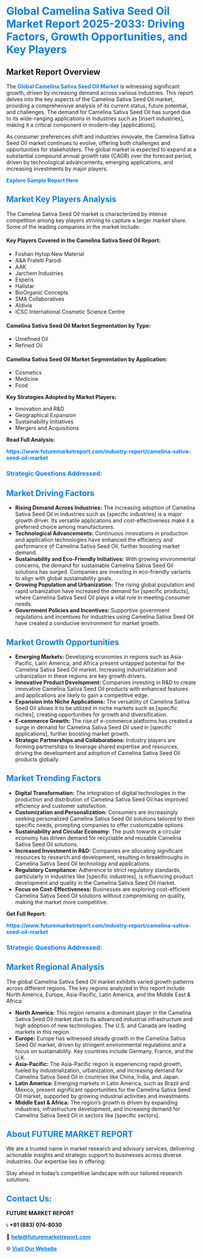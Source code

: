 <h1 style="color: #007BFF;">Global Camelina Sativa Seed Oil Market Report 2025-2033: Driving Factors, Growth Opportunities, and Key Players</h1>

<section id="overview">
<h2>Market Report Overview</h2>
<p>The <a href="https://www.futuremarketreport.com/industry-report/camelina-sativa-seed-oil-market" style="color: #007BFF; text-decoration: none;"><strong>Global Camelina Sativa Seed Oil Market</strong></a> is witnessing significant growth, driven by increasing demand across various industries. This report delves into the key aspects of the Camelina Sativa Seed Oil market, providing a comprehensive analysis of its current status, future potential, and challenges. The demand for Camelina Sativa Seed Oil has surged due to its wide-ranging applications in industries such as [insert industries], making it a critical component in modern-day [applications].</p>
<p>As consumer preferences shift and industries innovate, the Camelina Sativa Seed Oil market continues to evolve, offering both challenges and opportunities for stakeholders. The global market is expected to expand at a substantial compound annual growth rate (CAGR) over the forecast period, driven by technological advancements, emerging applications, and increasing investments by major players.</p>
</section>

<section id="overview">
<p><a href="https://www.futuremarketreport.com/request-sample/reportId=31815" style="color: #007BFF; text-decoration: none;"><strong>Explore Sample Report Here</strong></a></p>
</section>

<section id="key-players">
<h2 style="color: #007BFF;">Market Key Players Analysis</h2>
<p>The Camelina Sativa Seed Oil market is characterized by intense competition among key players striving to capture a larger market share. Some of the leading companies in the market include:</p>
<h4>Key Players Covered in the Camelina Sativa Seed Oil Report:</h4>
<ul><li>Foshan Hytop New Material</li><li>A&amp;A Fratelli Parodi</li><li>AAK</li><li>Jarchem Industries</li><li>Esperis</li><li>Hallstar</li><li>BioOrganic Concepts</li><li>SMA Collaboratives</li><li>Aldivia</li><li>ICSC International Cosmetic Science Centre</li></ul>
<h4>Camelina Sativa Seed Oil Market Segmentation by Type:</h4>
<ul><li>Unrefined Oil</li><li>Refined Oil</li></ul>

<h4>Camelina Sativa Seed Oil Market Segmentation by Application:</h4>
<ul><li>Cosmetics</li><li>Medicine</li><li>Food</li></ul>
<p><strong>Key Strategies Adopted by Market Players:</strong></p>
<ul>
<li>Innovation and R&D</li>
<li>Geographical Expansion</li>
<li>Sustainability Initiatives</li>
<li>Mergers and Acquisitions</li>
</ul>
</section>

<section>
<p><strong>Read Full Analysis: </strong></p><a href="https://www.futuremarketreport.com/industry-report/camelina-sativa-seed-oil-market" style="color: #007BFF; text-decoration: none;"><strong>https://www.futuremarketreport.com/industry-report/camelina-sativa-seed-oil-market</strong></a>
<h3 style="color: #007BFF;">Strategic Questions Addressed:</h3>
</section>

<section id="driving-factors">
<h2 style="color: #007BFF;">Market Driving Factors</h2>
<ul>
<li><strong>Rising Demand Across Industries:</strong> The increasing adoption of Camelina Sativa Seed Oil in industries such as [specific industries] is a major growth driver. Its versatile applications and cost-effectiveness make it a preferred choice among manufacturers.</li>
<li><strong>Technological Advancements:</strong> Continuous innovations in production and application technologies have enhanced the efficiency and performance of Camelina Sativa Seed Oil, further boosting market demand.</li>
<li><strong>Sustainability and Eco-Friendly Initiatives:</strong> With growing environmental concerns, the demand for sustainable Camelina Sativa Seed Oil solutions has surged. Companies are investing in eco-friendly variants to align with global sustainability goals.</li>
<li><strong>Growing Population and Urbanization:</strong> The rising global population and rapid urbanization have increased the demand for [specific products], where Camelina Sativa Seed Oil plays a vital role in meeting consumer needs.</li>
<li><strong>Government Policies and Incentives:</strong> Supportive government regulations and incentives for industries using Camelina Sativa Seed Oil have created a conducive environment for market growth.</li>
</ul>
</section>

<section id="growth-opportunities">
<h2 style="color: #007BFF;">Market Growth Opportunities</h2>
<ul>
<li><strong>Emerging Markets:</strong> Developing economies in regions such as Asia-Pacific, Latin America, and Africa present untapped potential for the Camelina Sativa Seed Oil market. Increasing industrialization and urbanization in these regions are key growth drivers.</li>
<li><strong>Innovative Product Development:</strong> Companies investing in R&D to create innovative Camelina Sativa Seed Oil products with enhanced features and applications are likely to gain a competitive edge.</li>
<li><strong>Expansion into Niche Applications:</strong> The versatility of Camelina Sativa Seed Oil allows it to be utilized in niche markets such as [specific niches], creating opportunities for growth and diversification.</li>
<li><strong>E-commerce Growth:</strong> The rise of e-commerce platforms has created a surge in demand for Camelina Sativa Seed Oil used in [specific applications], further boosting market growth.</li>
<li><strong>Strategic Partnerships and Collaborations:</strong> Industry players are forming partnerships to leverage shared expertise and resources, driving the development and adoption of Camelina Sativa Seed Oil products globally.</li>
</ul>
</section>

<section id="trending-factors">
<h2 style="color: #007BFF;">Market Trending Factors</h2>
<ul>
<li><strong>Digital Transformation:</strong> The integration of digital technologies in the production and distribution of Camelina Sativa Seed Oil has improved efficiency and customer satisfaction.</li>
<li><strong>Customization and Personalization:</strong> Consumers are increasingly seeking personalized Camelina Sativa Seed Oil solutions tailored to their specific needs, prompting companies to offer customizable options.</li>
<li><strong>Sustainability and Circular Economy:</strong> The push towards a circular economy has driven demand for recyclable and reusable Camelina Sativa Seed Oil solutions.</li>
<li><strong>Increased Investment in R&D:</strong> Companies are allocating significant resources to research and development, resulting in breakthroughs in Camelina Sativa Seed Oil technology and applications.</li>
<li><strong>Regulatory Compliance:</strong> Adherence to strict regulatory standards, particularly in industries like [specific industries], is influencing product development and quality in the Camelina Sativa Seed Oil market.</li>
<li><strong>Focus on Cost-Effectiveness:</strong> Businesses are exploring cost-efficient Camelina Sativa Seed Oil solutions without compromising on quality, making the market more competitive.</li>
</ul>
</section>

<section>
<p><strong>Get Full Report: </strong></p><a href="https://www.futuremarketreport.com/industry-report/camelina-sativa-seed-oil-market" style="color: #007BFF; text-decoration: none;"><strong>https://www.futuremarketreport.com/industry-report/camelina-sativa-seed-oil-market</strong></a>
<h3 style="color: #007BFF;">Strategic Questions Addressed:</h3>
</section>


<section id="regional-analysis">
<h2 style="color: #007BFF;">Market Regional Analysis</h2>
<p>The global Camelina Sativa Seed Oil market exhibits varied growth patterns across different regions. The key regions analyzed in this report include North America, Europe, Asia-Pacific, Latin America, and the Middle East & Africa:</p>
<ul>
<li><strong>North America:</strong> This region remains a dominant player in the Camelina Sativa Seed Oil market due to its advanced industrial infrastructure and high adoption of new technologies. The U.S. and Canada are leading markets in this region.</li>
<li><strong>Europe:</strong> Europe has witnessed steady growth in the Camelina Sativa Seed Oil market, driven by stringent environmental regulations and a focus on sustainability. Key countries include Germany, France, and the U.K.</li>
<li><strong>Asia-Pacific:</strong> The Asia-Pacific region is experiencing rapid growth, fueled by industrialization, urbanization, and increasing demand for Camelina Sativa Seed Oil in countries like China, India, and Japan.</li>
<li><strong>Latin America:</strong> Emerging markets in Latin America, such as Brazil and Mexico, present significant opportunities for the Camelina Sativa Seed Oil market, supported by growing industrial activities and investments.</li>
<li><strong>Middle East & Africa:</strong> The region’s growth is driven by expanding industries, infrastructure development, and increasing demand for Camelina Sativa Seed Oil in sectors like [specific sectors].</li>
</ul>
</section>

<footer>
<h2 style="color: #007BFF;">About FUTURE MARKET REPORT</h2>
<p>We are a trusted name in market research and advisory services, delivering actionable insights and strategic support to businesses across diverse industries. Our expertise lies in offering:</p>

<p>Stay ahead in today’s competitive landscape with our tailored research solutions.</p>

<h2 style="color: #007BFF;">Contact Us:</h2>
<p><strong>FUTURE MARKET REPORT</strong></p>
<p>📞 <strong>+91 (883) 074-8030</strong></p>
<p>📧 <strong><a href="mailto:help@futuremarketreport.com" style="color: #007BFF;">help@futuremarketreport.com</a></strong></p>
<p>🌐 <strong><a href="https://www.futuremarketreport.com/" style="color: #007BFF;">Visit Our Website</a></strong></p>
</footer>